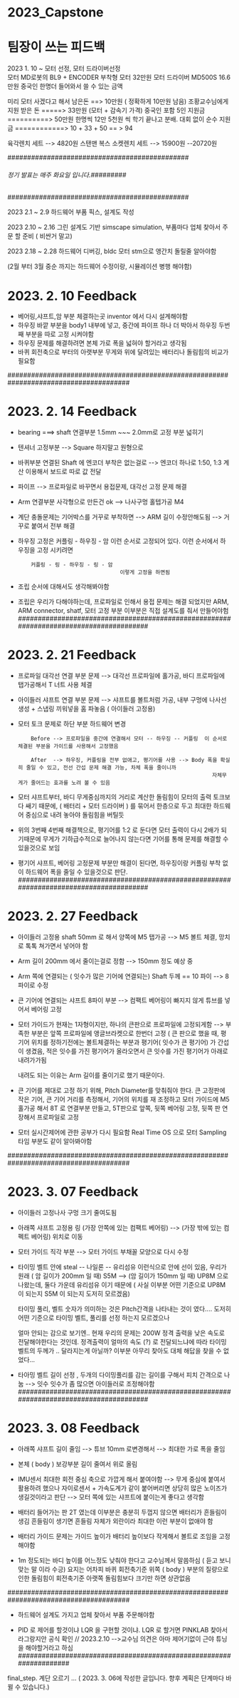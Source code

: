 # 2023_Capstone
# 팀장이 쓰는 피드백

2023 1. 10 ~ 모터 선정, 모터 드라이버선정  
모터 MD로봇의 BL9 + ENCODER 부착형 모터 32만원 
모터 드라이버 MD500S 16.6만원
중국인 한명더 들어와서 쓸 수 있는 금액 

미리 모터 사겠다고 해서 남은돈 ==> 10만원 ( 정확하게 10만원 남음)
조황교수님에게 지원 받은 돈 =====> 33만원 (모터 + 감속기 가격)
중국인 포함 5인 지원금 ==========> 50만원 
한명씩 12만 5천원 씩 학기 끝나고 분배.
대회 없이 순수 지원금 ============> 10 + 33 + 50 == > 94

육각렌치 세트             --> 4820원 
스탠맨 복스 소켓렌치 세트 --> 15900원
--20720원 

##############################################
###### 정기 발표는 매주 화요일 입니다.#########
##############################################


2023 2.1 ~ 2.9 하드웨어 부품 픽스, 설계도 작성

2023 2.10 ~ 2.16 그린 설계도 기반 simscape simulation, 부품마다 업체 찾아서 주문 할 준비 ( 비싼거 말고)

2023 2.18 ~ 2.28 하드웨어 디버깅, bldc 모터 stm으로 앵간치 돌릴줄 알아야함 

(2월 부터 3월 중순 까지는 하드웨어 수정이랑, 시뮬레이션 병행 해야함) 

# 2023. 2. 10 Feedback  ############################################################

- 베어링,샤프트,암 부분 체결하는곳 inventor 에서 다시 설계해야함
- 하우징 바깥 부분을 body1 내부에 넣고, 중간에 파이프 하나 더 박아서 하우징 두번째 부분을 따로 고정 시켜야함 
- 하우징 문제를 해결하려면 본체 가로 폭을 넓혀야 할거라고 생각됨
- 바퀴 회전축으로 부터의 아랫부분 무게와 위에 달려있는 배터리나 돌림힘의 비교가 필요함

#######################################################################################

# 2023. 2. 14 Feedback  ############################################################

- bearing ===> shaft 연결부분 1.5mm ~~~ 2.0mm로 고정 부분 넓히기
- 텐셔너 고정부분 --> Square 하지말고 원형으로 
- 바퀴부분 연결된 Shaft 에 엔코더 부착은 없는걸로 --> 엔코더 하나로 1:50, 1:3 계산 이용해서 보드로 따로 값 전달
- 파이프 --> 프로파일로 바꾸면서 용접문제, 대각선 고정 문제 해결 
- Arm 연결부분 사각형으로 만든건 ok --> 나사구멍 홀텝가공 M4
- 계단 충돌문제는 기어박스를 거꾸로 부착하면 --> ARM 길이 수정안해도됨 --> 거꾸로 붙여서 전부 해결 
- 하우징 고정은 
                커플링 - 하우징 - 암 
                                      이런 순서로 고정되어 있다.
   이런 순서에서 하우징을 고정 시키려면 
   
          커플링 - 링 - 하우징 - 링 - 암 
                                      이렇게 고정을 하면됨 
                                      
 - 조립 순서에 대해서도 생각해봐야함    
 - 조립은 우리가 다해야하는데, 프로파일로 인해서 용접 문제는 해결 되었지만 
        ARM, ARM connector, shatf, 모터 고정 부분
                                                 이부분은 직접 설계도를 줘서 만들어야험 
#######################################################################################

# 2023. 2. 21 Feedback  ############################################################

- 프로파일 대각선 연결 부분 문제 --> 대각선 프로파일에 홀가공, 바디 프로파일에 탭가공해서 T 너트 사용 체결
- 아이들러 샤프트 연결 부분 문제 --> 샤프트를 볼트처럼 가공, 내부 구멍에 나사선 생성 + 스냅링 끼워넣을 홈 파놓음 ( 아이들러 고정용) 
- 모터 토크 문제로 하단 부분 하드웨어 변경 

          Before --> 프로파일을 중간에 연결해서 모터 -- 하우징 -- 커플링  이 순서로 체결된 부분을 가이드를 사용해서 고정했음 
          
          After  --> 하우징, 커플링을 전부 없애고, 평기어를 사용 --> Body 폭을 확실히 줄일 수 있고, 전선 간섭 문제 해결 가능, 차체 폭을 줄이니까 
                                                                   자체무게가 줄어드는 효과를 노려 볼 수 있음
                                                                   
- 모터 샤프트부터, 바디 무게중심까지의 거리로 계산한 돌림힘이 모터의 출력 토크보다 쌔기 때문에, ( 배터리 + 모터 드라이버 ) 를 묶어서 한층으로 두고
  최대한 하드웨어 중심으로 내려 놓아야 돌림힘을 버틸듯 
  
- 위의 3번째 4번째 해결책으로, 평기어를 1:2 로 둔다면 모터 출력이 다시 2배가 되기때문에 무게가 기하급수적으로 늘어나지 않는다면  기어를 통해 
  문제를 해결할 수 있을것으로 보임
  
- 평기어 샤프트, 베어링 고정문제 부분만 해결이 된다면, 하우징이랑 커플링 부착 없이 하드웨어 폭을 줄일 수 있을것으로 판단.
#######################################################################################

# 2023. 2. 27 Feedback  ############################################################

- 아이들러 고정용  shaft 50mm 로 해서 양쪽에 M5 탭가공 --> M5 볼트 체결, 망치로 톡톡 쳐가면서 넣어야 함

- Arm 길이 200mm 에서 줄이는걸로 정함 --> 150mm 정도 예상 중

- Arm 쪽에 연결되는 ( 잇수가 많은 기어에 연결되는) Shaft  두께 == 10 파이 --> 8파이로 수정

- 큰 기어에 연결되는 샤프트 8파이 부분 --> 컴팩트 베어링이 빠지지 않게 튜브를 넣어서 베어링 고정 

- 모터 가이드가 현재는 1자형이지만, 하나의 큰판으로 프로파일에 고정되게함 --> 부족한 부분은 앞쪽 프로파일에 앵글브라켓으로 한번더 고정
   ( 큰 판으로 했을 때, 평기어 위치를 정하기전에는 볼트체결하는 부분과 평기어( 잇수가 큰 평기어) 가 간섭이 생겼음, 적은 잇수를 가진 평기어가 올라오면서 
   큰 잇수를 가진 평기어가 아래로 내려가가됨
   
   내려도 되는 이유는 Arm 길이를 줄이기로 했기 때문이다. 

- 큰 기어를 제대로 고정 하기 위해, Pitch Diameter를 맞춰줘야 한다. 큰 고정판에 작은 기어, 큰 기어 거리를 측정해서, 기어의 위치를 재 조정하고 
  모터 가이드에 M5 홀가공 해서 8T 로 연결부분 만들고, 5T판으로 앞쪽, 뒷쪽 베어링 고정, 뒷쪽 판 연장해서 프로파일로 고정
  
- 모터 실시간제어에 관한 공부가 다시 필요함 Real Time OS 으로 모터 Sampling 타임 부분도 같이 알아봐야함

#######################################################################################
# 2023. 3. 07 Feedback  ############################################################

- 아이들러 고정나사 구멍 크기 줄여도됨 

- 아래쪽 샤프트 고정용 링 (가장 안쪽에 있는 컴팩트 베어링) --> (가장 밖에 있는 컴펙트 베어링) 위치로 이동

- 모터 가이드 직각 부분 --> 모터 가이드 부채꼴 모양으로 다시 수정

- 타이밍 벨트 안에 
      steal -- 나일론 -- 유리섬유 
                          이런식으로 안에 선이 있음,
  우리가 원래  ( 암 길이가 200mm 일 때) S5M  --> (암 길이가 150mm 일 때) UP8M 으로 나왔는데, 둘다 가운데 유리섬유 
  이기 때문에 ( 사실 이부분 어떤 기준으로 UP8M 이 되는지 S5M 이 되는지 도저히 모르겠음)
  
  타이밍 풀리, 벨트 숫자가 의미하는 것은 Pitch간격을 나타내는 것이 였다.... 도저히 어떤 기준으로 타이밍 벨트, 풀리를 선정 하는지 모르겠으나
  
  얼마 안되는 감으로 보기엔.. 현재 우리의 문제는 200W 정격 출력을 낮은 속도로 전달해야한다는 것인데. 정격출력이 얼마의 속도 (?) 로 전달되느냐에 따라 
  타이밍 벨트의 두께가 .. 달라지는게 아닐까? 
  이부분 아무리 찾아도 대체 해답을 찾을 수 없었다...
  
- 타아밍 벨트 길이 선정 , 두개의 다이밍풀리를 감는 길이를 구해서 피치 간격으로 나눔 --> 잇수 
  잇수가 좀 많으면 아이들러로 조정해야함
#######################################################################################
# 2023. 3. 08   Feedback  ############################################################

- 아래쪽 샤프트 길이 줄임 --> 튜브 10mm 로변경해서 --> 최대한 가로 폭을 줄임 

- 본체 ( body ) 보강부분  길이 줄여서 위로 올림 

- IMU센서 최대한 회전 중심 축으로 가깝게 해서 붙여야함 --> 무게 중심에 붙여서 활용하려 했으나
  자이로센서 + 가속도계가 같이 붙어버리면 상당히 많은 노이즈가 생길것이라고 판단 --> 모터 쪽에 있는 샤프트에 붙이는게 좋다고 생각함

- 배터리 들어가는 판 2T 였는데 이부분은 충분히 두껍지 않으면 배터리가 흔들림이 생김 
  흔들림이 생기면 흔들림 자체가 외란이라 최대한 이런 부분이 없애야 함
  
- 배터리 가이드 문제는 가이드 높이가 배터리 높이보다 작게해서 볼트로 조임을 고정해야함

- 1m 정도되는 바디 높이를 어느정도 낮춰야 한다고 교수님께서 말씀하심 ( 듣고 보니 맞는 말 이라 수긍)
  요지는 어차피 바퀴 회전축기준 위쪽 ( body ) 부분의 질량으로 인한 돌림힘이   회전축기준 아랫쪽 돌림힘보다 크기만 하면 상관없음
  
#######################################################################################

- 하드웨어 설계도 가지고 업체 찾아서 부품 주문해야함

- PID 로 제어를 할것이냐 LQR 을 구현할 것이냐. LQR 로 할거면 PINKLAB 찾아서 라그랑지안 공식 확인 // 2023.2.10 -->교수님 의견은 아마 제어기없이 근야 튜닝을 해야할거라고 하심
###################################################################

final_step. 계단 오르기 ...
( 2023. 3. 06에 작성한 글입니다. 향후 계획은 단계마다 바뀔 수 있습니다.)
